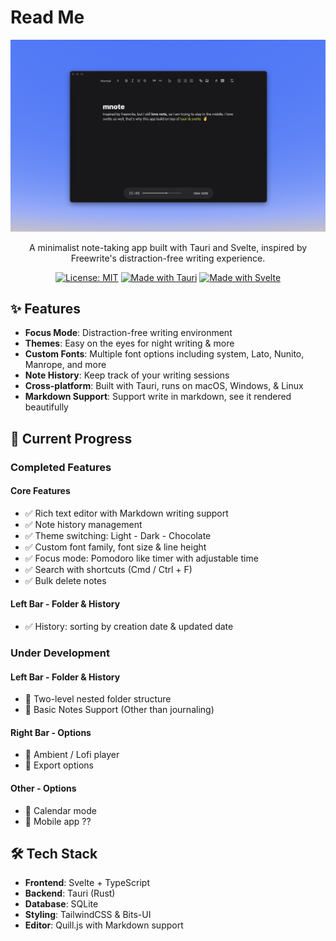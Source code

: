 # Read Me

<div align="center">

![mnote](ss.png)

A minimalist note-taking app built with Tauri and Svelte, inspired by Freewrite's distraction-free writing experience. 

[![License: MIT](https://img.shields.io/badge/License-MIT-yellow.svg)](LICENSE)
[![Made with Tauri](https://img.shields.io/badge/Made%20with-Tauri-blue)](https://tauri.app)
[![Made with Svelte](https://img.shields.io/badge/Made%20with-Svelte-orange)](https://svelte.dev)

</div>

## ✨ Features

- **Focus Mode**: Distraction-free writing environment
- **Themes**: Easy on the eyes for night writing & more
- **Custom Fonts**: Multiple font options including system, Lato, Nunito, Manrope, and more
- **Note History**: Keep track of your writing sessions
- **Cross-platform**: Built with Tauri, runs on macOS, Windows, & Linux
- **Markdown Support**: Support write in markdown, see it rendered beautifully

## 🚀 Current Progress

### Completed Features

#### Core Features
- ✅ Rich text editor with Markdown writing support
- ✅ Note history management
- ✅ Theme switching: Light - Dark - Chocolate
- ✅ Custom font family, font size & line height
- ✅ Focus mode: Pomodoro like timer with adjustable time
- ✅ Search with shortcuts (Cmd / Ctrl + F)
- ✅ Bulk delete notes

#### Left Bar - Folder & History
- ✅ History: sorting by creation date & updated date

### Under Development

#### Left Bar - Folder & History
- 🔄 Two-level nested folder structure
- 🔄 Basic Notes Support (Other than journaling)

#### Right Bar - Options
- 🔄 Ambient / Lofi player
- 🔄 Export options

#### Other - Options
- 🔄 Calendar mode
- 🔄 Mobile app ??

## 🛠️ Tech Stack

- **Frontend**: Svelte + TypeScript
- **Backend**: Tauri (Rust)
- **Database**: SQLite
- **Styling**: TailwindCSS & Bits-UI
- **Editor**: Quill.js with Markdown support
